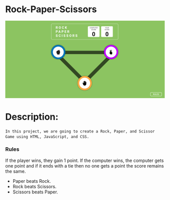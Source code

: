 # Rock-Paper-Scissors

![image](/sample/first-page.png)

# Description:

`In this project, we are going to create a Rock, Paper, and Scissor Game using HTML, JavaScript, and CSS.`


### Rules

If the player wins, they gain 1 point. If the computer wins, the computer gets one point and if it ends with a tie then no one gets a point the score remains the same.


- Paper beats Rock.
- Rock beats Scissors.
- Scissors beats Paper.
